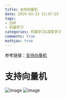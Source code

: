 ```yaml
---
title: 支持向量机
date: 2019-03-23 11:47:23
tags: 
- SVM
- 机器学习
categories: 机器学习&深度学习
comments: true
mathjax: true
---
```

参考链接：[支持向量机](https://blog.csdn.net/v_JULY_v/article/details/7624837)
# 支持向量机  

![image](https://github.com/Tovi-A/blog/blob/master/Additional_Resources/1.jpg?raw=true)
![image](https://github.com/Tovi-A/blog/blob/master/Additional_Resources/2.jpg?raw=true)